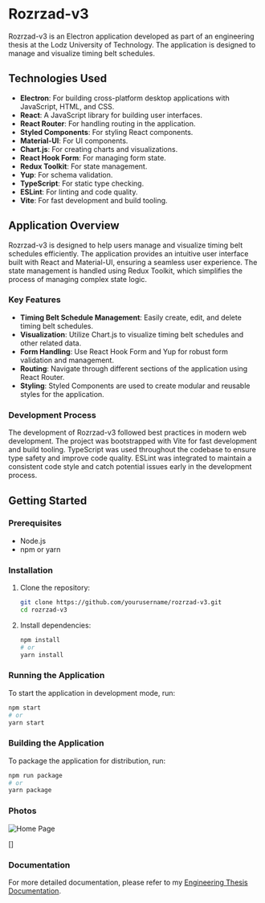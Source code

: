 # Rozrzad-v3

Rozrzad-v3 is an Electron application developed as part of an engineering thesis at the Lodz University of Technology. The application is designed to manage and visualize timing belt schedules.

## Technologies Used

- **Electron**: For building cross-platform desktop applications with JavaScript, HTML, and CSS.
- **React**: A JavaScript library for building user interfaces.
- **React Router**: For handling routing in the application.
- **Styled Components**: For styling React components.
- **Material-UI**: For UI components.
- **Chart.js**: For creating charts and visualizations.
- **React Hook Form**: For managing form state.
- **Redux Toolkit**: For state management.
- **Yup**: For schema validation.
- **TypeScript**: For static type checking.
- **ESLint**: For linting and code quality.
- **Vite**: For fast development and build tooling.

## Application Overview

Rozrzad-v3 is designed to help users manage and visualize timing belt schedules efficiently. The application provides an intuitive user interface built with React and Material-UI, ensuring a seamless user experience. The state management is handled using Redux Toolkit, which simplifies the process of managing complex state logic.

### Key Features

- **Timing Belt Schedule Management**: Easily create, edit, and delete timing belt schedules.
- **Visualization**: Utilize Chart.js to visualize timing belt schedules and other related data.
- **Form Handling**: Use React Hook Form and Yup for robust form validation and management.
- **Routing**: Navigate through different sections of the application using React Router.
- **Styling**: Styled Components are used to create modular and reusable styles for the application.

### Development Process

The development of Rozrzad-v3 followed best practices in modern web development. The project was bootstrapped with Vite for fast development and build tooling. TypeScript was used throughout the codebase to ensure type safety and improve code quality. ESLint was integrated to maintain a consistent code style and catch potential issues early in the development process.

## Getting Started

### Prerequisites

- Node.js
- npm or yarn

### Installation

1. Clone the repository:

   ```sh
   git clone https://github.com/yourusername/rozrzad-v3.git
   cd rozrzad-v3
   ```

2. Install dependencies:
   ```sh
   npm install
   # or
   yarn install
   ```

### Running the Application

To start the application in development mode, run:

```sh
npm start
# or
yarn start
```

### Building the Application

To package the application for distribution, run:

```sh
npm run package
# or
yarn package
```

### Photos

![Home Page](https://drive.google.com/file/d/1HwFcmJhR_FZrH5HA3dRjSnNcxdw2K3lh/view?usp=drive_link)

[]

### Documentation

For more detailed documentation, please refer to my [Engineering Thesis Documentation](https://docs.google.com/document/d/1nOEDN9K-TVxDbau-u89w0ydMin6w64-WQAKN-v6lBoc/edit?tab=t.0).
